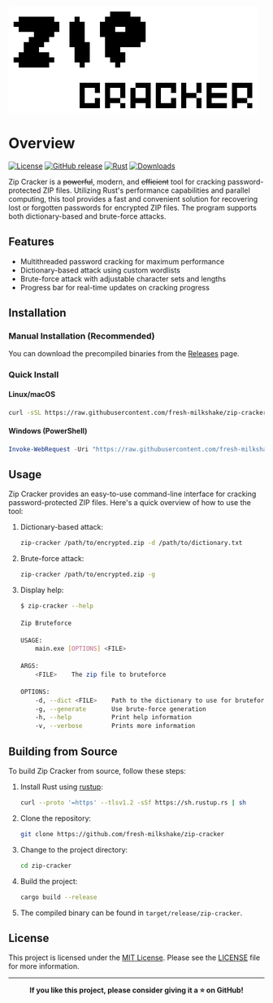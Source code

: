 
![Image](Sprite-0001.png)

# Overview

[![License](https://img.shields.io/badge/license-MIT-green.svg)](LICENSE.txt)
[![GitHub release](https://img.shields.io/github/release/fresh-milkshake/zip-cracker.svg)](https://github.com/fresh-milkshake/zip-cracker/releases)
[![Rust](https://img.shields.io/badge/rust-1.86.0-dd3516.svg)](https://www.rust-lang.org/)
[![Downloads](https://img.shields.io/github/downloads/fresh-milkshake/zip-cracker/total.svg)](https://github.com/fresh-milkshake/zip-cracker/releases)

Zip Cracker is a ~~powerful~~, modern, and ~~efficient~~ tool for cracking password-protected ZIP files. Utilizing Rust's performance capabilities and parallel computing, this tool provides a fast and convenient solution for recovering lost or forgotten passwords for encrypted ZIP files. The program supports both dictionary-based and brute-force attacks.

## Features

- Multithreaded password cracking for maximum performance
- Dictionary-based attack using custom wordlists
- Brute-force attack with adjustable character sets and lengths
- Progress bar for real-time updates on cracking progress

## Installation

### Manual Installation (Recommended)

You can download the precompiled binaries from the [Releases](https://github.com/fresh-milkshake/zip-cracker/releases) page.

### Quick Install

#### Linux/macOS

```bash
curl -sSL https://raw.githubusercontent.com/fresh-milkshake/zip-cracker/master/scripts/install.sh | bash
```

#### Windows (PowerShell)

```powershell
Invoke-WebRequest -Uri "https://raw.githubusercontent.com/fresh-milkshake/zip-cracker/master/scripts/install.ps1" -UseBasicParsing | Invoke-Expression
```

## Usage

Zip Cracker provides an easy-to-use command-line interface for cracking password-protected ZIP files. Here's a quick overview of how to use the tool:

1. Dictionary-based attack:

    ```bash
    zip-cracker /path/to/encrypted.zip -d /path/to/dictionary.txt
    ```

2. Brute-force attack:

    ```bash
    zip-cracker /path/to/encrypted.zip -g
    ```

3. Display help:

    ```bash
    $ zip-cracker --help
    
    Zip Bruteforce
    
    USAGE:
        main.exe [OPTIONS] <FILE>
    
    ARGS:
        <FILE>    The zip file to bruteforce
    
    OPTIONS:
        -d, --dict <FILE>    Path to the dictionary to use for bruteforce
        -g, --generate       Use brute-force generation
        -h, --help           Print help information
        -v, --verbose        Prints more information
    ```

## Building from Source

To build Zip Cracker from source, follow these steps:

1. Install Rust using [rustup](https://rustup.rs/):

    ```bash
    curl --proto '=https' --tlsv1.2 -sSf https://sh.rustup.rs | sh
    ```

2. Clone the repository:

    ```bash
    git clone https://github.com/fresh-milkshake/zip-cracker
    ```

3. Change to the project directory:

    ```bash
    cd zip-cracker
    ```

4. Build the project:

    ```bash
    cargo build --release
    ```

5. The compiled binary can be found in `target/release/zip-cracker`.

## License

This project is licensed under the [MIT License](LICENSE.txt). Please see the [LICENSE](LICENSE.txt) file for more information.

---

<p align="center">
    <strong>If you like this project, please consider giving it a ⭐️ on GitHub!</strong>
</p>
